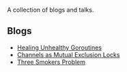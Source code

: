 A collection of blogs and talks.

## Blogs

- [Healing Unhealthy Goroutines](https://go-talks.appspot.com/github.com/mstreet3/go-blogs/blogs/livelockrecover.article)
- [Channels as Mutual Exclusion Locks](https://go-talks.appspot.com/github.com/mstreet3/go-blogs/blogs/channelmutex.article)
- [Three Smokers Problem](https://go-talks.appspot.com/github.com/mstreet3/go-blogs/blogs/threesmokers.article)
